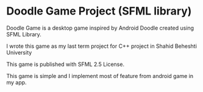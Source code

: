 # Doodle Game Project (SFML library)

Doodle Game is a desktop game inspired by Android Doodle created using SFML Library.

I wrote this game as my last term project for C++ project in Shahid Beheshti University

This game is published with SFML 2.5 License.

This game is simple and I implement most of feature from android game in my app. 
